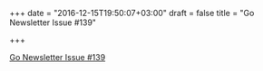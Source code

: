 +++
date = "2016-12-15T19:50:07+03:00"
draft = false
title = "Go Newsletter Issue #139"

+++

<p><a href="http://golangweekly.com/issues/139">Go Newsletter Issue #139</a></p>
